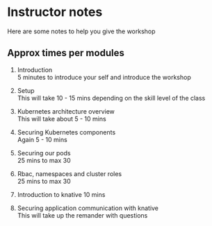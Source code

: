 # Instructor notes 

Here are some notes to help you give the workshop

## Approx times per modules
1. Introduction  
5 minutes to introduce your self and introduce the workshop  

2. Setup  
This will take 10 - 15 mins depending on the skill level of the class      

3. Kubernetes architecture overview    
This will take about 5 - 10 mins   

4. Securing Kubernetes components  
Again 5 - 10 mins   

5. Securing our pods  
25 mins to max 30    

6. Rbac, namespaces and cluster roles  
25 mins to max 30   

7. Introduction to knative
10 mins

8. Securing application communication with knative  
This will take up the remander with questions 
